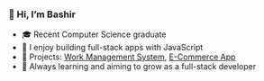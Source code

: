 ### 👋 Hi, I’m Bashir

- 🎓 Recent Computer Science graduate  
- 🧱 I enjoy building full-stack apps with JavaScript  
- 🚀 Projects: [Work Management System]([repo_link](https://github.com/bashirdol03/WorkManagementSytem)), [E-Commerce App](https://github.com/bashirdol03/Ecommerce)  
- 🔎 Always learning and aiming to grow as a full-stack developer



